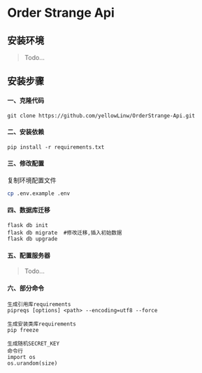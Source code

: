 # Order Strange Api


## 安装环境

> Todo...

## 安装步骤

#### 一、克隆代码

```
git clone https://github.com/yellowLinw/OrderStrange-Api.git
```

#### 二、安装依赖

```
pip install -r requirements.txt
```

#### 三、修改配置

复制环境配置文件

```bash
cp .env.example .env
```

#### 四、数据库迁移

```
flask db init
flask db migrate  #修改迁移,插入初始数据
flask db upgrade
```

#### 五、配置服务器
> Todo...

#### 六、部分命令

```
生成引用库requirements
pipreqs [options] <path> --encoding=utf8 --force
    
生成安装类库requirements
pip freeze

生成随机SECRET_KEY
命令行
import os
os.urandom(size)

```

